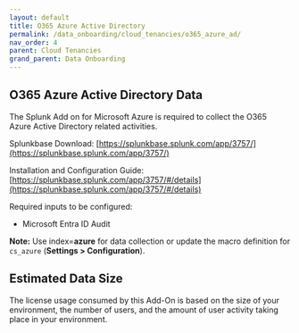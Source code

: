 ```yaml
---
layout: default
title: O365 Azure Active Directory
permalink: /data_onboarding/cloud_tenancies/o365_azure_ad/
nav_order: 4
parent: Cloud Tenancies 
grand_parent: Data Onboarding
---
```


## **O365 Azure Active Directory Data**

The Splunk Add on for Microsoft Azure is required to collect the O365 Azure Active Directory related activities. 

Splunkbase Download: 
[https://splunkbase.splunk.com/app/3757/](https://splunkbase.splunk.com/app/3757/) 

Installation and Configuration Guide: 
[https://splunkbase.splunk.com/app/3757/#/details](https://splunkbase.splunk.com/app/3757/#/details) 

Required inputs to be configured:
* Microsoft Entra ID Audit

**Note:** Use index=**azure** for data collection or update the macro definition for `cs_azure` (**Settings > Configuration**).

## Estimated Data Size

The license usage consumed by this Add-On is based on the size of your environment, the number of users, and the amount of user activity taking place in your environment.
